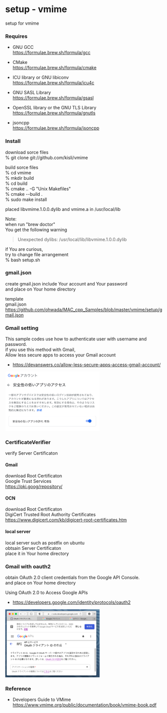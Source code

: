 setup - vmime
===============

setup for vmime <br/>

### Requires

-  GNU GCC <br/>
https://formulae.brew.sh/formula/gcc <br/>

- CMake  <br/>
https://formulae.brew.sh/formula/cmake <br/>

- ICU library or GNU libiconv  <br/>
https://formulae.brew.sh/formula/icu4c <br/>

- GNU SASL Library  <br/>
https://formulae.brew.sh/formula/gsasl <br/>

- OpenSSL library or the GNU TLS Library  <br/>
https://formulae.brew.sh/formula/gnutls <br/>

- jsoncpp <br/>
https://formulae.brew.sh/formula/jsoncpp <br/>


### Install

download sorce files  <br/>
% git clone git://github.com/kisli/vmime  <br/>

build sorce files  <br/>
 % cd vmime <br/>
% mkdir build <br/>
% cd build <br/>
% cmake .. -G "Unix Makefiles" <br/>
% cmake --build . <br/>
% sudo make install <br/>

placed libvmime.1.0.0.dylib and vmime.a in /usr/local/lib

Note: <br/>
when run "brew doctor" <br/>
You get the following warning <br/>
> Unexpected dylibs:
> /usr/local/lib/libvmime.1.0.0.dylib

if You are curious, <br/>
try to change file arrangement <br/>
% bash setup.sh <br/>


### gmail.json

create gmail.json include Your account and Your password <br/>
and place on Your home directory <br/>

template <br/>
gmail.json <br/>
https://github.com/ohwada/MAC_cpp_Samples/blob/master/vmime/setup/gmail.json <br/>

### Gmail setting
This sample codes use how to authenticate user with username and password. <br/>
if you use this method with Gmail, <br/>
Allow less secure apps to access your Gmail account <br/>
- https://devanswers.co/allow-less-secure-apps-access-gmail-account/ <br/>

<img src="https://raw.githubusercontent.com/ohwada/MAC_cpp_Samples/master/vmime/setup/images/google_acount.png" width="300" />


### CertificateVerifier

verify  Server Certificaton <br/>

####  Gmail

download Root Certificaton <br/>
Google Trust Services <br/>
https://pki.goog/repository/ <br/>

####  OCN

download Root Certificaton <br/>
DigiCert Trusted Root Authority Certificates <br/>
https://www.digicert.com/kb/digicert-root-certificates.htm <br/>

####  local server

local server such as postfix on ubuntu <br/>
obtsain Server Certificaton <br/>
place it in Your home directory <br/>


### Gmail with oauth2

obtain OAuth 2.0 client credentials from the Google API Console. <br/>
and place on Your home directory <br/>

Using OAuth 2.0 to Access Google APIs <br/> 
- https://developers.google.com/identity/protocols/oauth2 <br/>

<img src="https://raw.githubusercontent.com/ohwada/MAC_cpp_Samples/master/vmime/setup/images/google_api_console.png" width="300" />


### Reference <br/>
- Developers Guide to VMime <br/>
https://www.vmime.org/public/documentation/book/vmime-book.pdf <br/>


